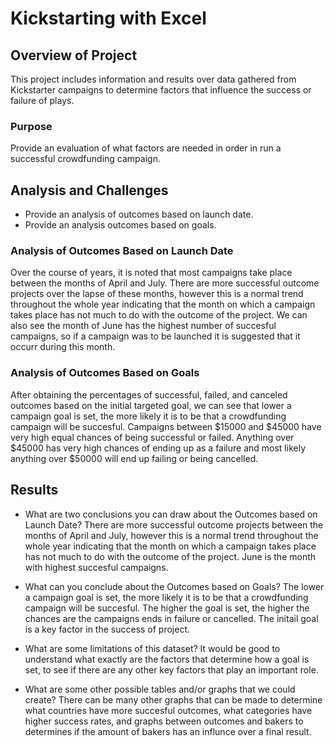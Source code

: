 # Kickstarting with Excel

## Overview of Project
This project includes information and results over data gathered from Kickstarter campaigns to determine factors that influence the success or failure of plays.

### Purpose
Provide an evaluation of what factors are needed in order in run a successful crowdfunding campaign.

## Analysis and Challenges
- Provide an analysis of outcomes based on launch date.
- Provide an analysis outcomes based on goals.

### Analysis of Outcomes Based on Launch Date
Over the course of years, it is noted that most campaigns take place between the months of April and July. There are more successful outcome projects over the lapse of these months, however this is a normal trend throughout the whole year indicating that the month on which a campaign takes place has not much to do with the outcome of the project. We can also see the month of June has the highest number of succesful campaigns, so if a campaign was to be launched it is suggested that it occurr during this month.

### Analysis of Outcomes Based on Goals
After obtaining the percentages of successful, failed, and canceled outcomes based on the initial targeted goal, we can see that lower a campaign goal is set, the more likely it is to be that a crowdfunding campaign will be succesful. Campaigns between $15000 and $45000 have very high equal chances of being successful or failed. Anything over $45000 has very high chances of ending up as a failure and most likely anything over $50000 will end up failing or being cancelled.

## Results
- What are two conclusions you can draw about the Outcomes based on Launch Date?
There are more successful outcome projects between the months of April and July, however this is a normal trend throughout the whole year indicating that the month on which a campaign takes place has not much to do with the outcome of the project.
June is the month with highest succesful campaigns.

- What can you conclude about the Outcomes based on Goals?
The lower a campaign goal is set, the more likely it is to be that a crowdfunding campaign will be succesful. The higher the goal is set, the higher the chances are the campaigns ends in failure or cancelled. The initail goal is a key factor in the success of project.

- What are some limitations of this dataset?
It would be good to understand what exactly are the factors that determine how a goal is set, to see if there are any other key factors that play an important role.

- What are some other possible tables and/or graphs that we could create?
There can be many other graphs that can be made to determine what countries have more succesful outcomes, what categories have higher success rates, and graphs between outcomes and bakers to determines if the amount of bakers has an influnce over a final result.
